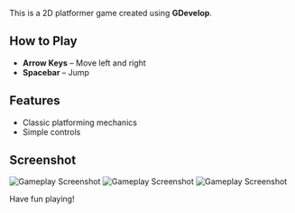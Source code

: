 

This is a 2D platformer game created using **GDevelop**.

## How to Play

- **Arrow Keys** – Move left and right  
- **Spacebar** – Jump

## Features

- Classic platforming mechanics
- Simple controls


## Screenshot

![Gameplay Screenshot](assets/screenshot/1.png)
![Gameplay Screenshot](assets/screenshot/2.png)
![Gameplay Screenshot](assets/screenshot/3.png)


Have fun playing!
